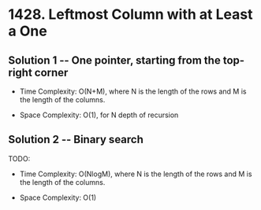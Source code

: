 # 1428. Leftmost Column with at Least a One

## Solution 1 -- One pointer, starting from the top-right corner

* Time Complexity: O(N+M), where N is the length of the rows and M is the length of the columns.

* Space Complexity: O(1), for N depth of recursion

## Solution 2 -- Binary search

TODO:

* Time Complexity: O(NlogM), where N is the length of the rows and M is the length of the columns.

* Space Complexity: O(1)
